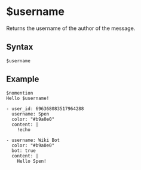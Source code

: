 # $username
Returns the username of the author of the message.

## Syntax
```
$username
```

## Example
```
$nomention
Hello $username!
```

``` discord yaml
- user_id: 696368083517964288
  username: Spen
  color: "#b9a0e0"
  content: |
    !echo

- username: Wiki Bot
  color: "#b9a0e0"
  bot: true
  content: |
    Hello Spen!
```
